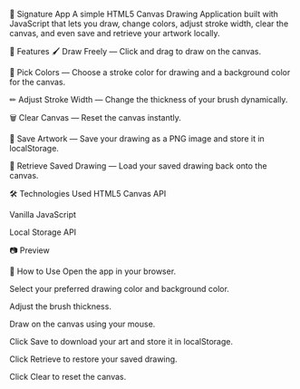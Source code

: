 🎨 Signature App
A simple HTML5 Canvas Drawing Application built with JavaScript that lets you draw, change colors, adjust stroke width, clear the canvas, and even save and retrieve your artwork locally.

🚀 Features
🖌 Draw Freely — Click and drag to draw on the canvas.

🎨 Pick Colors — Choose a stroke color for drawing and a background color for the canvas.

✏ Adjust Stroke Width — Change the thickness of your brush dynamically.

🗑 Clear Canvas — Reset the canvas instantly.

💾 Save Artwork — Save your drawing as a PNG image and store it in localStorage.

📂 Retrieve Saved Drawing — Load your saved drawing back onto the canvas.

🛠 Technologies Used
HTML5 Canvas API

Vanilla JavaScript

Local Storage API

📷 Preview

📂 How to Use
Open the app in your browser.

Select your preferred drawing color and background color.

Adjust the brush thickness.

Draw on the canvas using your mouse.

Click Save to download your art and store it in localStorage.

Click Retrieve to restore your saved drawing.

Click Clear to reset the canvas.
